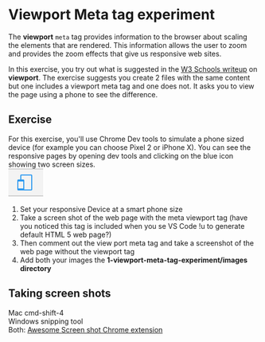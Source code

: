 # Viewport Meta tag experiment

The **viewport** `meta` tag provides information to the browser about scaling the elements that are rendered.  This information allows the user to zoom and provides the zoom effects that give us responsive web sites.  

In this exercise, you try out what is suggested in the [W3 Schools writeup](https://www.w3schools.com/css/css_rwd_viewport.asp) on **viewport**.  The exercise suggests you create 2 files with the same content but one includes a viewport meta tag and one does not.  It asks you to view the page using a phone to see the difference.  

## Exercise

For this exercise, you'll use Chrome Dev tools to simulate a phone sized device (for example you can choose Pixel 2 or iPhone X).  You can see the responsive pages by opening dev tools and clicking on the blue icon showing two screen sizes.  
![Chrome dev tools repsonsive icon](images/chrome-dev-tools-responsive-view-icon.png) 

1. Set your responsive Device at a smart phone size
1. Take a screen shot of the web page with the meta viewport tag (have you noticed this tag is included when you se VS Code !<tag>u to generate default HTML 5 web page?)  
1. Then comment out the view port meta tag and take a screenshot of the web page without the viewport tag
1. Add both your images the **1-viewport-meta-tag-experiment/images directory**

## Taking screen shots
Mac cmd-shift-4  
Windows snipping tool   
Both: [Awesome Screen shot Chrome extension](https://chrome.google.com/webstore/detail/awesome-screenshot-screen/nlipoenfbbikpbjkfpfillcgkoblgpmj)  


